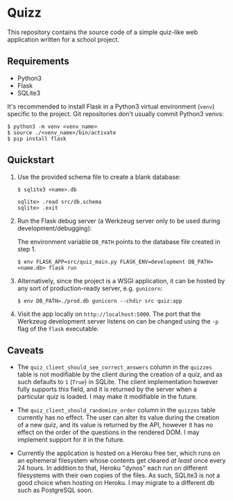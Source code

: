 # Quizz

This repository contains the source code of a simple quiz-like web application written for a school project.

## Requirements

* Python3
* Flask
* SQLite3

It's recommended to install Flask in a Python3 virtual environment (`venv`) specific to the project. Git repositories don't usually commit
Python3 venvs:

```
$ python3 -m venv <venv_name>
$ source ./<venv_name>/bin/activate
$ pip install flask
```

## Quickstart

1. Use the provided schema file to create a blank database: 

    ```
    $ sqlite3 <name>.db

    sqlite> .read src/db.schema
    sqlite> .exit
    ```
2. Run the Flask debug server (a Werkzeug server only to be used during development/debugging):

    The environment variable `DB_PATH` points to the database file created in step 1.

    ```
    $ env FLASK_APP=src/quiz_main.py FLASK_ENV=development DB_PATH=<name.db> flask run
    ```
3. Alternatively, since the project is a WSGI application, it can be hosted by any sort of production-ready server, e.g. `gunicorn`:

    ```
    $ env DB_PATH=./prod.db gunicorn --chdir src quiz:app
    ```

3. Visit the app locally on `http://localhost:5000`. The port that the Werkzeug development server listens on can be changed using the `-p` flag of the `flask` executable.

## Caveats

* The `quiz_client_should_see_correct_answers` column in the `quizzes` table is not modifiable by the client during the creation of a quiz, and as such defaults to `1` (`True`) in SQLite. The client implementation
however fully supports this field, and it is returned by the server when a particular quiz is loaded. I may make it modifiable in the future.

* The `quiz_client_should_randomize_order` column in the `quizzes` table currently has no effect. The user can alter its value during the creation of a new quiz, and its value is returned by the API, however
it has no effect on the order of the questions in the rendered DOM. I may implement support for it in the future.

* Currently the application is hosted on a Heroku free tier, which runs on an ephemeral filesystem whose contents get cleared *at least* once every 24 hours. In addition to that, Heroku "dynos" each run on different filesystems
with their own copies of the files. As such, SQLite3 is not a good choice when hosting on Heroku. I may migrate to a different db such as PostgreSQL soon.
